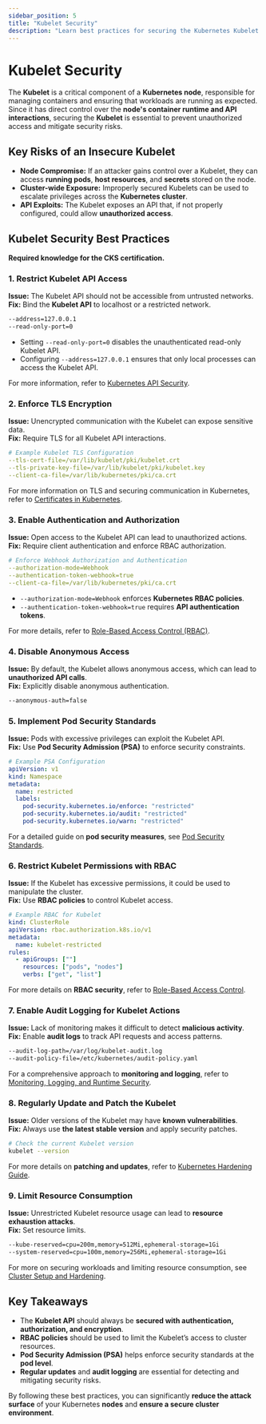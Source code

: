 ```yaml
---
sidebar_position: 5
title: "Kubelet Security"
description: "Learn best practices for securing the Kubernetes Kubelet to maintain cluster integrity and prevent security risks."
---
```


# Kubelet Security

The **Kubelet** is a critical component of a **Kubernetes node**, responsible for managing containers and ensuring that workloads are running as expected. Since it has direct control over the **node's container runtime and API interactions**, securing the **Kubelet** is essential to prevent unauthorized access and mitigate security risks.

## Key Risks of an Insecure Kubelet

- **Node Compromise:** If an attacker gains control over a Kubelet, they can access **running pods**, **host resources**, and **secrets** stored on the node.
- **Cluster-wide Exposure:** Improperly secured Kubelets can be used to escalate privileges across the **Kubernetes cluster**.
- **API Exploits:** The Kubelet exposes an API that, if not properly configured, could allow **unauthorized access**.

## Kubelet Security Best Practices

**Required knowledge for the CKS certification.**

### 1. Restrict Kubelet API Access

**Issue:** The Kubelet API should not be accessible from untrusted networks.<br/>
**Fix:** Bind the **Kubelet API** to localhost or a restricted network.

```bash
--address=127.0.0.1
--read-only-port=0
```

- Setting `--read-only-port=0` disables the unauthenticated read-only Kubelet API.
- Configuring `--address=127.0.0.1` ensures that only local processes can access the Kubelet API.

For more information, refer to [Kubernetes API Security](/docs/fundamentals/k8s_security_primitives/authentication/authentication_methods).

### 2. Enforce TLS Encryption

**Issue:** Unencrypted communication with the Kubelet can expose sensitive data.<br/>
**Fix:** Require TLS for all Kubelet API interactions.

```yaml
# Example Kubelet TLS Configuration
--tls-cert-file=/var/lib/kubelet/pki/kubelet.crt
--tls-private-key-file=/var/lib/kubelet/pki/kubelet.key
--client-ca-file=/var/lib/kubernetes/pki/ca.crt
```

For more information on TLS and securing communication in Kubernetes, refer to [Certificates in Kubernetes](/docs/fundamentals/k8s_security_primitives/authentication/certificates).

### 3. Enable Authentication and Authorization

**Issue:** Open access to the Kubelet API can lead to unauthorized actions.<br/>
**Fix:** Require client authentication and enforce RBAC authorization.

```yaml
# Enforce Webhook Authorization and Authentication
--authorization-mode=Webhook
--authentication-token-webhook=true
--client-ca-file=/var/lib/kubernetes/pki/ca.crt
```

- `--authorization-mode=Webhook` enforces **Kubernetes RBAC policies**.
- `--authentication-token-webhook=true` requires **API authentication tokens**.

For more details, refer to [Role-Based Access Control (RBAC)](/docs/fundamentals/k8s_security_primitives/authorization/rbac).

### 4. Disable Anonymous Access

**Issue:** By default, the Kubelet allows anonymous access, which can lead to **unauthorized API calls**.<br/>
**Fix:** Explicitly disable anonymous authentication.

```bash
--anonymous-auth=false
```

### 5. Implement Pod Security Standards

**Issue:** Pods with excessive privileges can exploit the Kubelet API.<br/>
**Fix:** Use **Pod Security Admission (PSA)** to enforce security constraints.

```yaml
# Example PSA Configuration
apiVersion: v1
kind: Namespace
metadata:
  name: restricted
  labels:
    pod-security.kubernetes.io/enforce: "restricted"
    pod-security.kubernetes.io/audit: "restricted"
    pod-security.kubernetes.io/warn: "restricted"
```

For a detailed guide on **pod security measures**, see [Pod Security Standards](/docs/best_practices/cluster_setup_and_hardening/pod_security/pod_security_standards).

### 6. Restrict Kubelet Permissions with RBAC

**Issue:** If the Kubelet has excessive permissions, it could be used to manipulate the cluster.<br/>
**Fix:** Use **RBAC policies** to control Kubelet access.

```yaml
# Example RBAC for Kubelet
kind: ClusterRole
apiVersion: rbac.authorization.k8s.io/v1
metadata:
  name: kubelet-restricted
rules:
  - apiGroups: [""]
    resources: ["pods", "nodes"]
    verbs: ["get", "list"]
```

For more details on **RBAC security**, refer to [Role-Based Access Control](/docs/fundamentals/k8s_security_primitives/authorization/rbac).

### 7. Enable Audit Logging for Kubelet Actions

**Issue:** Lack of monitoring makes it difficult to detect **malicious activity**.<br/>
**Fix:** Enable **audit logs** to track API requests and access patterns.

```bash
--audit-log-path=/var/log/kubelet-audit.log
--audit-policy-file=/etc/kubernetes/audit-policy.yaml
```

For a comprehensive approach to **monitoring and logging**, refer to [Monitoring, Logging, and Runtime Security](/docs/best_practices/monitoring_logging_and_runtime_security/intro).

### 8. Regularly Update and Patch the Kubelet

**Issue:** Older versions of the Kubelet may have **known vulnerabilities**.<br/>
**Fix:** Always use **the latest stable version** and apply security patches.

```bash
# Check the current Kubelet version
kubelet --version
```

For more details on **patching and updates**, refer to [Kubernetes Hardening Guide](/docs/best_practices/cluster_setup_and_hardening/what_are_cis_benchmarks).

### 9. Limit Resource Consumption

**Issue:** Unrestricted Kubelet resource usage can lead to **resource exhaustion attacks**.<br/>
**Fix:** Set resource limits.

```bash
--kube-reserved=cpu=200m,memory=512Mi,ephemeral-storage=1Gi
--system-reserved=cpu=100m,memory=256Mi,ephemeral-storage=1Gi
```

For more on securing workloads and limiting resource consumption, see [Cluster Setup and Hardening](/docs/best_practices/cluster_setup_and_hardening/intro).

## Key Takeaways

- The **Kubelet API** should always be **secured with authentication, authorization, and encryption**.
- **RBAC policies** should be used to limit the Kubelet’s access to cluster resources.
- **Pod Security Admission (PSA)** helps enforce security standards at the **pod level**.
- **Regular updates** and **audit logging** are essential for detecting and mitigating security risks.

By following these best practices, you can significantly **reduce the attack surface** of your Kubernetes **nodes** and **ensure a secure cluster environment**.
